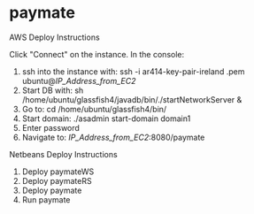 paymate
=======
AWS Deploy Instructions

Click "Connect" on the instance.
In the console: 
1) ssh into the instance with: ssh -i ar414-key-pair-ireland .pem ubuntu@*IP_Address_from_EC2*
2) Start DB with: sh /home/ubuntu/glassfish4/javadb/bin/./startNetworkServer &
3) Go to: cd /home/ubuntu/glassfish4/bin/
4) Start domain: ./asadmin start-domain domain1
5) Enter password
6) Navigate to: *IP_Address_from_EC2*:8080/paymate 



Netbeans Deploy Instructions

1) Deploy paymateWS
2) Deploy paymateRS
3) Deploy paymate
4) Run paymate

